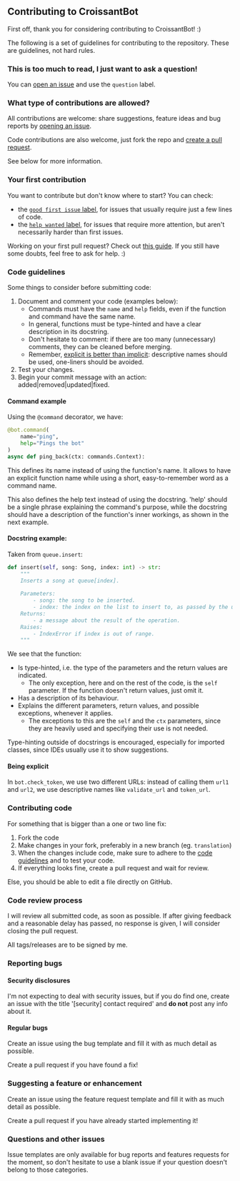 ## Contributing to CroissantBot

First off, thank you for considering contributing to CroissantBot! :)

The following is a set of guidelines for contributing to the repository. These are guidelines, not hard rules.

### This is too much to read, I just want to ask a question!

You can [open an issue](https://github.com/JulioLoayzaM/CroissantBot/issues) and use the `question` label.

### What type of contributions are allowed?

All contributions are welcome: share suggestions, feature ideas and bug reports by [opening an issue](https://github.com/JulioLoayzaM/CroissantBot/issues).

Code contributions are also welcome, just fork the repo and [create a pull request](https://github.com/JulioLoayzaM/CroissantBot/pulls).

See below for more information.

### Your first contribution

You want to contribute but don't know where to start? You can check:

- the [`good first issue` label](https://github.com/JulioLoayzaM/CroissantBot/labels/good%20first%20issue), for issues that usually require just a few lines of code.
- the [`help wanted` label](https://github.com/JulioLoayzaM/CroissantBot/labels/help%20wanted), for issues that require more attention, but aren't necessarily harder than first issues.

Working on your first pull request? Check out [this guide](https://opensource.guide/how-to-contribute/). If you still have some doubts, feel free to ask for help. :)

### Code guidelines

Some things to consider before submitting code:

1. Document and comment your code (examples below):
   - Commands must have the `name` and `help` fields, even if the function and command have the same name.
   - In general, functions must be type-hinted and have a clear description in its docstring.
   - Don't hesitate to comment: if there are too many (unnecessary) comments, they can be cleaned before merging.
   - Remember, [explicit is better than implicit](https://www.python.org/dev/peps/pep-0020/#the-zen-of-python): descriptive names should be used, one-liners should be avoided.
2. Test your changes.
3. Begin your commit message with an action: added|removed|updated|fixed.

#### Command example

Using the `@command` decorator, we have:

```python
@bot.command(
	name="ping",
	help="Pings the bot"
)
async def ping_back(ctx: commands.Context):
```

This defines its name instead of using the function's name. It allows to have an explicit function name while using a short, easy-to-remember word as a command name.

This also defines the help text instead of using the docstring. 'help' should be a single phrase explaining the command's purpose, while the docstring should have a description of the function's inner workings, as shown in the next example.

#### Docstring example:

Taken from `queue.insert`:

```python
def insert(self, song: Song, index: int) -> str:
	"""
	Inserts a song at queue[index].
	
	Parameters:
		- song: the song to be inserted.
		- index: the index on the list to insert to, as passed by the user.
	Returns:
		- a message about the result of the operation.
	Raises:
		- IndexError if index is out of range.
	"""
```

We see that the function:

- Is type-hinted, i.e. the type of the parameters and the return values are indicated.
  - The only exception, here and on the rest of the code, is the `self` parameter. If the function doesn't return values, just omit it.
- Has a description of its behaviour.
- Explains the different parameters, return values, and possible exceptions, whenever it applies.
  - The exceptions to this are the `self` and the `ctx` parameters, since they are heavily used and specifying their use is not needed.

Type-hinting outside of docstrings is encouraged, especially for imported classes, since IDEs usually use it to show suggestions.

#### Being explicit

In `bot.check_token`, we use two different URLs: instead of calling them `url1` and `url2`, we use descriptive names like `validate_url` and `token_url`.

### Contributing code

For something that is bigger than a one or two line fix:

1. Fork the code
2. Make changes in your fork, preferably in a new branch (eg. `translation`)
3. When the changes include code, make sure to adhere to the [code guidelines](#code-guidelines) and to test your code.
4. If everything looks fine, create a pull request and wait for review.

Else, you should be able to edit a file directly on GitHub.

### Code review process

I will review all submitted code, as soon as possible. If after giving feedback and a reasonable delay has passed, no response is given, I will consider closing the pull request.

All tags/releases are to be signed by me.

### Reporting bugs

#### Security disclosures

I'm not expecting to deal with security issues, but if you do find one, create an issue with the title '[security] contact required' and **do not** post any info about it.

#### Regular bugs

Create an issue using the bug template and fill it with as much detail as possible.

Create a pull request if you have found a fix!

### Suggesting a feature or enhancement

Create an issue using the feature request template and fill it with as much detail as possible.

Create a pull request if you have already started implementing it!

### Questions and other issues

Issue templates are only available for bug reports and features requests for the moment, so don't hesitate to use a blank issue if your question doesn't belong to those categories.